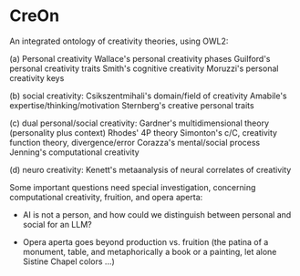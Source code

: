 # CreOn
An integrated ontology of creativity theories, using OWL2:

(a) Personal creativity
Wallace's personal creativity phases
Guilford's personal creativity traits
Smith's cognitive creativity
Moruzzi's personal creativity keys

(b) social creativity:
Csikszentmihali's domain/field of creativity
Amabile's expertise/thinking/motivation
Sternberg's creative personal traits

(c) dual personal/social creativity:
Gardner's multidimensional theory (personality plus context)
Rhodes' 4P theory
Simonton's c/C, creativity function theory, divergence/error
Corazza's mental/social process
Jenning's computational creativity

(d) neuro creativity:
Kenett's metaanalysis of neural correlates of creativity

Some important questions need special investigation, concerning computational creativity, fruition, and opera aperta:

- AI is not a person, and how could we distinguish between personal and social for an LLM?

- Opera aperta goes beyond production vs. fruition (the patina of a monument, table, and metaphorically a book or a painting, let alone Sistine Chapel colors ...)
